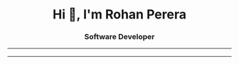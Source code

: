 <h1 align="center">Hi 👋, I'm Rohan Perera</h1>
<h3 align="center">Software Developer <br>
<!--   <br> B. Sc. in Mgt. and Information Technology (Kelaniya)</h3> -->


---
<!-- <p align=center>   
  <a href="https://github-readme-stats.vercel.app/api?username=ropereraLK&count_private=true&include_all_commits=true&&layout=compact&theme=radical">
  <img align="center" src="https://github-readme-stats.vercel.app/api?username=ropereraLK&count_private=true&include_all_commits=true&&layout=compact&theme=radical"/></a>
  <a href="https://github-readme-stats.vercel.app/api/top-langs?username=ropereraLK&&count_private=true&include_all_commits=true&layout=compact&theme=radical">
  <img align="center" src="https://github-readme-stats.vercel.app/api/top-langs?username=ropereraLK&&count_private=true&include_all_commits=true&layout=compact&theme=radical"/></a>
</p>

<p align=center>                           
  <img align=center  src="https://visitor-badge.laobi.icu/badge?page_id=ropereraLK.ropereraLK" alt="Visitors">                     
</p> -->

---


<!--
**ropereraLK/ropereraLK** is a ✨ _special_ ✨ repository because its `README.md` (this file) appears on your GitHub profile.

Here are some ideas to get you started:

- 🔭 I’m currently working on ...
- 🌱 I’m currently learning ...
- 👯 I’m looking to collaborate on ...
- 🤔 I’m looking for help with ...
- 💬 Ask me about ...
- 📫 How to reach me: ...
- 😄 Pronouns: ...
- ⚡ Fun fact: ...
-->
